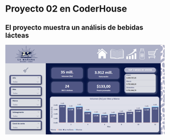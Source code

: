 # Proyecto 02 en CoderHouse

## El proyecto muestra un análisis de bebidas lácteas

![alt text](image.png)